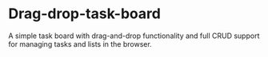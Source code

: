 # Drag-drop-task-board
A simple task board with drag-and-drop functionality and full CRUD support for managing tasks and lists in the browser.
